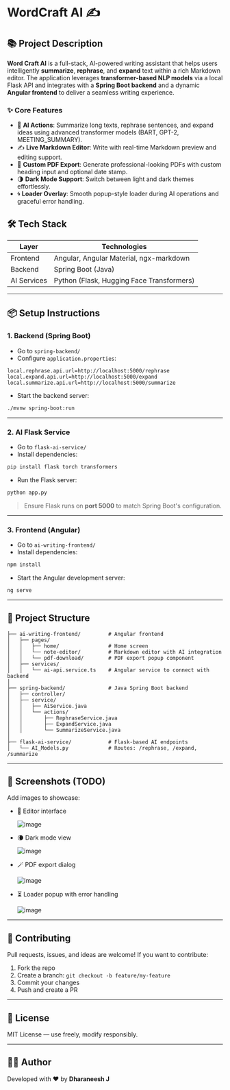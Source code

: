 # WordCraft AI ✍️

## 📚 Project Description

**Word Craft AI** is a full-stack, AI-powered writing assistant that helps users intelligently **summarize**, **rephrase**, and **expand** text within a rich Markdown editor. The application leverages **transformer-based NLP models** via a local Flask API and integrates with a **Spring Boot backend** and a dynamic **Angular frontend** to deliver a seamless writing experience.

### ✨ Core Features

* 🧠 **AI Actions**: Summarize long texts, rephrase sentences, and expand ideas using advanced transformer models (BART, GPT-2, MEETING\_SUMMARY).
* ✍️ **Live Markdown Editor**: Write with real-time Markdown preview and editing support.
* 📄 **Custom PDF Export**: Generate professional-looking PDFs with custom heading input and optional date stamp.
* 🌗 **Dark Mode Support**: Switch between light and dark themes effortlessly.
* 🌀 **Loader Overlay**: Smooth popup-style loader during AI operations and graceful error handling.


## 🛠️ Tech Stack

| Layer       | Technologies                                    |
|-------------|-------------------------------------------------|
| Frontend    | Angular, Angular Material, ngx-markdown         |
| Backend     | Spring Boot (Java)                              |
| AI Services | Python (Flask, Hugging Face Transformers)       |

---

## 📦 Setup Instructions

### 1. Backend (Spring Boot)

- Go to `spring-backend/`
- Configure `application.properties`:

```properties
local.rephrase.api.url=http://localhost:5000/rephrase
local.expand.api.url=http://localhost:5000/expand
local.summarize.api.url=http://localhost:5000/summarize
````

* Start the backend server:

```bash
./mvnw spring-boot:run
```

---

### 2. AI Flask Service

* Go to `flask-ai-service/`
* Install dependencies:

```bash
pip install flask torch transformers
```

* Run the Flask server:

```bash
python app.py
```

> Ensure Flask runs on **port 5000** to match Spring Boot's configuration.

---

### 3. Frontend (Angular)

* Go to `ai-writing-frontend/`
* Install dependencies:

```bash
npm install
```

* Start the Angular development server:

```bash
ng serve
```

---

## 📁 Project Structure

```
├── ai-writing-frontend/         # Angular frontend
│   ├── pages/
│   │   ├── home/                # Home screen
│   │   └── note-editor/         # Markdown editor with AI integration
│   │   └── pdf-download/        # PDF export popup component
│   ├── services/
│   │   └── ai-api.service.ts    # Angular service to connect with backend
│
├── spring-backend/              # Java Spring Boot backend
│   ├── controller/
│   ├── service/
│   │   ├── AiService.java
│   │   └── actions/
│   │       ├── RephraseService.java
│   │       ├── ExpandService.java
│   │       └── SummarizeService.java
│
├── flask-ai-service/            # Flask-based AI endpoints
│   └── AI_Models.py             # Routes: /rephrase, /expand, /summarize
```

---

## 📸 Screenshots (TODO)

Add images to showcase:

* 📝 Editor interface
  
  ![image](https://github.com/user-attachments/assets/84bc99f3-8c2a-47f3-a051-68442de556ac)


* 🌘 Dark mode view
  
  ![image](https://github.com/user-attachments/assets/e167d3be-7454-445a-9069-a0b6145a1577)


* 🪄 PDF export dialog
  
  ![image](https://github.com/user-attachments/assets/a40c569e-da1f-4634-abb9-d9e93ffb6a6f)


* ⏳ Loader popup with error handling
  
  ![image](https://github.com/user-attachments/assets/2f38f220-740c-408f-922e-69e2d3b16b9a)


---

## 🤝 Contributing

Pull requests, issues, and ideas are welcome!
If you want to contribute:

1. Fork the repo
2. Create a branch: `git checkout -b feature/my-feature`
3. Commit your changes
4. Push and create a PR

---

## 📃 License

MIT License — use freely, modify responsibly.

---

## 👨‍💻 Author

Developed with ❤️ by **Dharaneesh J**

